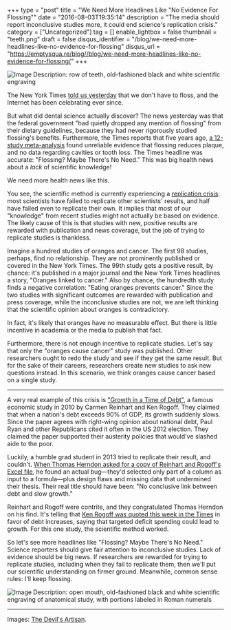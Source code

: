 +++
type = "post"
title = "We Need More Headlines Like \"No Evidence For Flossing\""
date = "2016-08-03T19:35:14"
description = "The media should report inconclusive studies more, it could end science's replication crisis."
category = ["Uncategorized"]
tag = []
enable_lightbox = false
thumbnail = "teeth.png"
draft = false
disqus_identifier = "/blog/we-need-more-headlines-like-no-evidence-for-flossing"
disqus_url = "https://emptysqua.re/blog//blog/we-need-more-headlines-like-no-evidence-for-flossing/"
+++

<p><img alt="Image Description: row of teeth, old-fashioned black and white scientific engraving" src="teeth.png" /></p>
<p>The New York Times <a href="http://www.nytimes.com/2016/08/03/health/flossing-teeth-cavities.html">told us yesterday</a> that we don't have to floss, and the Internet has been celebrating ever since.</p>
<p>But what did dental science actually discover? The news yesterday was that the federal government "had quietly dropped any mention of flossing" from their dietary guidelines, because they had never rigorously studied flossing's benefits. Furthermore, the Times reports that five years ago, <a href="http://onlinelibrary.wiley.com/doi/10.1002/14651858.CD008829.pub2/abstract;jsessionid=6F00E2117DADD44210E6875E8D27AC47.f01t02">a 12-study meta-analysis</a> found unreliable evidence that flossing reduces plaque, and no data regarding cavities or tooth loss. The Times headline was accurate: "Flossing? Maybe There's No Need." This was big health news about a <em>lack</em> of scientific knowledge!</p>
<p>We need more health news like this.</p>
<p>You see, the scientific method is currently experiencing a <a href="https://en.wikipedia.org/wiki/Replication_crisis">replication crisis</a>: most scientists have failed to replicate other scientists' results, and half have failed even to replicate their own. It implies that most of our "knowledge" from recent studies might not actually be based on evidence. The likely cause of this is that studies with new, positive results are rewarded with publication and news coverage, but the job of trying to replicate studies is thankless.</p>
<p>Imagine a hundred studies of oranges and cancer. The first 98 studies, perhaps, find no relationship. They are not prominently published or covered in the New York Times. The 99th study gets a positive result, by chance: it's published in a major journal and the New York Times headlines a story, "Oranges linked to cancer." Also by chance, the hundredth study finds a negative correlation: "Eating oranges prevents cancer." Since the two studies with significant outcomes are rewarded with publication and press coverage, while the inconclusive studies are not, we are left thinking that the scientific opinion about oranges is contradictory.</p>
<p>In fact, it's likely that oranges have no measurable effect. But there is little incentive in academia or the media to publish that fact.</p>
<p>Furthermore, there is not enough incentive to replicate studies. Let's say that only the "oranges cause cancer" study was published. Other researchers ought to redo the study and see if they get the same result. But for the sake of their careers, researchers create new studies to ask new questions instead. In this scenario, we think oranges cause cancer based on a single study.</p>
<hr />
<p>A very real example of this crisis is <a href="https://www.aeaweb.org/articles?id=10.1257/aer.100.2.573">"Growth in a Time of Debt"</a>, a famous economic study in 2010 by Carmen Reinhart and Ken Rogoff. They claimed that when a nation's debt exceeds 90% of GDP, its growth suddenly slows. Since the paper agrees with right-wing opinion about national debt, Paul Ryan and other Republicans cited it often in the US 2012 election. They claimed the paper supported their austerity policies that would've slashed aide to the poor.</p>
<p>Luckily, a humble grad student in 2013 tried to replicate their result, and couldn't. <a href="http://www.nybooks.com/articles/2013/06/06/how-case-austerity-has-crumbled/">When Thomas Herndon asked for a copy of Reinhart and Rogoff's Excel file</a>, he found an actual bug&mdash;they'd selected only part of a column as input to a formula&mdash;plus design flaws and missing data that undermined their thesis. Their real title should have been: "No conclusive link between debt and slow growth."</p>
<p>Reinhart and Rogoff were contrite, and they congratulated Thomas Herndon on his find. It's telling that <a href="http://www.nytimes.com/2016/08/01/business/economy/clinton-trump-either-way-count-on-deficit-spending-to-rise.html">Ken Rogoff was quoted this week in the Times</a> in favor of debt increases, saying that targeted deficit spending could lead to growth. For this one study, the scientific method worked.</p>
<p>So let's see more headlines like "Flossing? Maybe There's No Need." Science reporters should give fair attention to inconclusive studies. Lack of evidence should be big news. If researchers are rewarded for trying to replicate studies, including when they fail to replicate them, then we'll put our scientific understanding on firmer ground. Meanwhile, common sense rules: I'll keep flossing.</p>
<p><img alt="Image Description: open mouth, old-fashioned black and white scientific engraving of anatomical study, with portions labeled in Roman numerals" src="mouth.png" /></p>
<hr />
<p>Images: <a href="http://devilsartisan.ca/dingbats_section_physiology.html">The Devil's Artisan</a>.</p>
